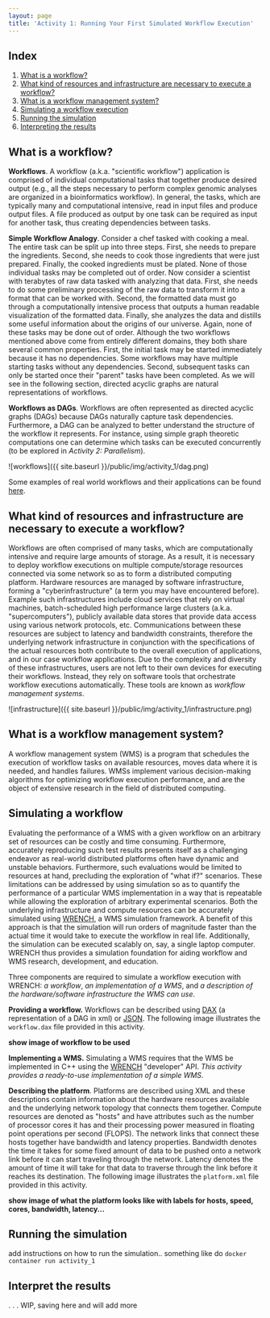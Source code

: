 ```yaml
---
layout: page
title: 'Activity 1: Running Your First Simulated Workflow Execution'
---
```


## Index
1. [What is a workflow?](#what-is-a-workflow)
2. [What kind of resources and infrastructure are necessary to execute a workflow?](#what-kind-of-resources-and-infrastructure-are-necessary-to-execute-a-workflow)
3. [What is a workflow management system?](#what-is-a-workflow-management-system)
4. [Simulating a workflow execution](#simulating-a-workflow)
5. [Running the simulation](#running-the-simulation)
6. [Interpreting the results](#interpret-the-results)

## What is a workflow?

**Workflows**. A workflow (a.k.a. "scientific workflow") application is comprised of individual computational tasks that together produce desired output (e.g., all the steps necessary to perform complex genomic analyses are organized in a bioinformatics workflow). In general, the tasks, which are typically many and computational intensive, read in input files and produce output files.  A file produced as output by one task can be required as input for another task, thus creating dependencies between tasks.   

**Simple Workflow Analogy**. Consider a chef tasked with cooking a meal. The entire task can be split up into three steps. First, she needs to prepare the ingredients. Second, she needs to cook those ingredients that were just prepared. Finally, the cooked ingredients must be plated. None of those individual tasks may be completed out of order. Now consider a scientist with terabytes of raw data tasked with analyzing that data. First, she needs to do some preliminary processing of the raw data to transform it into a format that can be worked with. Second, the formatted data must go through a computationally intensive process that outputs a human readable visualization of the formatted data. Finally, she analyzes the data and distills some useful information about the origins of our universe. Again, none of these tasks may be done out of order. Although the two workflows mentioned above come from entirely different domains, they both share several common properties. First, the initial task may be started immediately because it has no dependencies. Some workflows may have multiple starting tasks without any dependencies. Second, subsequent tasks can only be started once their "parent" tasks have been completed. As we will see in the following section, directed acyclic graphs are natural representations of workflows. 

**Workflows as DAGs**. Workflows are often represented as directed acyclic graphs (DAGs) because DAGs naturally capture task dependencies. Furthermore, a DAG can be analyzed to better understand the structure of the workflow it represents. For instance, using simple graph theoretic computations one can determine which tasks can be executed concurrently (to be explored in *Activity 2: Parallelism*). 


![workflows]({{ site.baseurl }}/public/img/activity_1/dag.png)

Some examples of real world workflows and their applications can be found [here](https://pegasus.isi.edu/application-showcase/).

## What kind of resources and infrastructure are necessary to execute a workflow?

Workflows are often comprised of many tasks, which are computationally intensive and require large amounts of storage. As a result, it is necessary to deploy workflow executions on multiple compute/storage resources connected via some network so as to form a distributed computing platform. Hardware resources are managed by software infrastructure, forming a "cyberinfrastructure" (a term you may have encountered before). Example such infrastructures include cloud services that rely on virtual machines,  batch-scheduled high performance large clusters (a.k.a. "supercomputers"), publicly available data stores that provide data access using various network protocols, etc. Communications between these resources are subject to latency and bandwidth constraints, therefore the underlying network infrastructure in conjunction with the specifications of the actual resources both contribute to the overall execution of applications, and in our case workflow applications. Due to the complexity and diversity of these infrastructures, users are not left to their own devices for executing their workflows. Instead, they rely on software tools that orchestrate workflow executions automatically. These tools are known as *workflow management systems*. 

![infrastructure]({{ site.baseurl }}/public/img/activity_1/infrastructure.png)

## What is a workflow management system?

A workflow management system (WMS) is a program that schedules the execution of workflow tasks on available resources, moves data where it is needed, and handles failures. WMSs implement various decision-making algorithms for optimizing workflow execution performance, and are the object of extensive research in the field of distributed computing.  

## Simulating a workflow 

Evaluating the performance of a WMS with a given workflow on an arbitrary set of resources can be costly and time consuming. Furthermore, accurately reproducing such test results presents itself as a challenging endeavor as real-world distributed platforms often have dynamic and unstable behaviors. Furthermore, such evaluations would be limited to resources at hand, precluding the exploration of "what if?" scenarios. These limitations can be addressed by using simulation so as to quantify the performance of a particular WMS implementation in a way that is repeatable while allowing the exploration of arbitrary experimental scenarios. Both the underlying infrastructure and compute resources can be accurately simulated using [WRENCH](http://wrench-project.org/), a WMS simulation framework. A benefit of this approach is that the simulation will run orders of magnitude faster than the actual time it would take to execute the workflow in real life. Additionally, the simulation can be executed scalably on, say, a single laptop computer. WRENCH thus provides a simulation foundation for aiding workflow and WMS research, development, and education. 

Three components are required to simulate a workflow execution with WRENCH: *a workflow*, *an implementation of a WMS*, and *a description of the hardware/software infrastructure the WMS can use*.

**Providing a workflow.** Workflows can be described using [DAX](https://confluence.pegasus.isi.edu/display/pegasus/WorkflowGenerator) (a representation of a DAG in xml) or [JSON](https://workflowhub.isi.edu/traces/). The following image illustrates the `workflow.dax` file provided in this activity.

**show image of workflow to be used**

**Implementing a WMS.** Simulating a WMS requires that the WMS be implemented in C++ using the [WRENCH](http://wrench-project.org/) "developer" API. *This activity provides a ready-to-use implementation of a simple WMS*.

**Describing the platform**. Platforms are described using XML and these descriptions contain information about the hardware resources available and the underlying network topology that connects them together. Compute resources are denoted as "hosts" and have attributes such as the number of processor cores it has and their processing power measured in floating point operations per second (FLOPS). The network links that connect these hosts together have bandwidth and latency properties. Bandwidth denotes the time it takes for some fixed amount of data to be pushed onto a network link before it can start traveling through the network. Latency denotes the amount of time it will take for that data to traverse through the link before it reaches its destination. The following image illustrates the `platform.xml` file provided in this activity. 

**show image of what the platform looks like with labels for hosts, speed, cores, bandwidth, latency...**

## Running the simulation

add instructions on how to run the simulation.. something like do `docker container run activity_1`

## Interpret the results
.
.
.
WIP, saving here and will add more 

